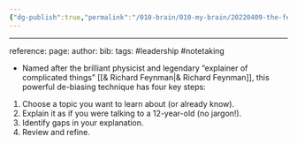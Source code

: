 ```yaml
---
{"dg-publish":true,"permalink":"/010-brain/010-my-brain/20220409-the-feynman-technique/","created":"2022-04-09T14:01:10.000-04:00","updated":"2025-03-20T01:38:16.351-04:00"}
---
```


---

reference:
page:
author:
bib:
tags: #leadership #notetaking

- Named after the brilliant physicist and legendary “explainer of complicated things” [[& Richard Feynman\|& Richard Feynman]], this powerful de-biasing technique has four key steps: 

1.  Choose a topic you want to learn about (or already know). 
2.  Explain it as if you were talking to a 12-year-old (no jargon!). 
3.  Identify gaps in your explanation. 
4.  Review and refine.